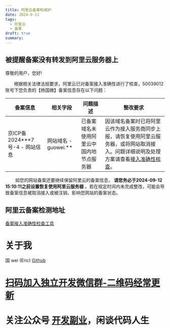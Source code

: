```yaml
---
title: 阿里云备案和维护
date: 2024-9-11
tags:
  - 阿里云
  - 备案
draft: true
summary:
---
```



## 被提醒备案没有转发到阿里云服务器上


尊敬的用户，您好!

       根据相关法律法规要求，阿里云已对备案接入准确性进行了核查，50039012账号下您负责的【杨国微】备案信息存在以下问题：

| 备案信息                    | 相关字段             | 问题描述                 | 整改要求                                                                                                                                                                                                                                                                    |
| ----------------------- | ---------------- | -------------------- | ----------------------------------------------------------------------------------------------------------------------------------------------------------------------------------------------------------------------------------------------------------------------- |
| 京ICP备2024***7号-4 - 网站信息 | 网站域名 - guowei.** | 已备案域名未使用阿里云中国内地节点服务器 | 因该域名备案时已将阿里云作为接入服务商同步上报，请恢复使用阿里云服务器，或将网站取消接入。问题详细说明及处理方案请查看[接入准确性核查](https://help.aliyun.com/zh/icp-filing/basic-icp-service/user-guide/site-inspection?&msctype=email&mscareaid=cn&mscsiteid=cn&mscmsgid=3850124090901222730&yunge_info=email___3850124090901222730&)。 |

        如您的网站备案还要继续保留阿里云的备案信息， **请您务必于2024-09-12 15:10:11之前设置恢复使用阿里云服务器** 。若在规定时间内未完成整改，可能会导致备案信息被取消接入或被注销，影响您网站的备案状态。



## 阿里云备案检测地址
[备案接入准确性检查工具](https://beian.aliyun.com/pcContainer/domainCheck)








# 关于我
国 wei (Eric)
[Github](https://github.com/ygweric)

# [扫码加入独立开发微信群-二维码经常更新](https://raw.githubusercontent.com/ygweric/ygweric.github.io/main/assets/qr-schedule-update/indenpendent_dev.png)

# 关注公众号 [开发副业](https://github.com/ygweric/ygweric.github.io/blob/main/assets/jinjing/wx_office_account_qr.png?raw=true)，闲谈代码人生
